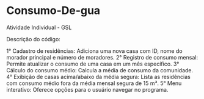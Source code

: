 # Consumo-De-gua
Atividade Individual -  GSL 


Descrição do código:

1° Cadastro de residências: Adiciona uma nova casa com ID, nome do morador principal e número de moradores.
2° Registro de consumo mensal: Permite atualizar o consumo de uma casa em um mês específico.
3° Cálculo do consumo médio: Calcula a média de consumo da comunidade.
4° Exibição de casas acima/abaixo da média segura: Lista as residências com consumo médio fora da média mensal segura de 15 m³.
5° Menu interativo: Oferece opções para o usuário navegar no programa.
